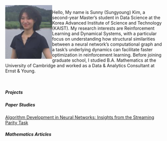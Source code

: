 <img align="left" src="./homepage_photo.JPG" width="150" />

Hello, My name is Sunny (Sungyoung) Kim, a second-year Master’s student in Data Science at the Korea Advanced Institute of Science and Technology (KAIST). 
My research interests are Reinforcement Learning and Dynamical Systems, with a particular focus on understanding how structural similarities between a neural network’s computational graph and a task’s underlying dynamics can facilitate faster optimization in reinforcement learning. 
Before joining graduate school, I studied B.A. Mathematics at the University of Cambridge and worked as a Data & Analytics Consultant at Ernst & Young.

<br clear="left"/>

##### Projects

##### Paper Studies
<a href="./paperstudies/JournalClub_0825.pptx" target="_blank" rel="noopener noreferrer">Algorithm Development in Neural Networks: Insights from the Streaming Parity Task</a>

##### Mathematics Articles







